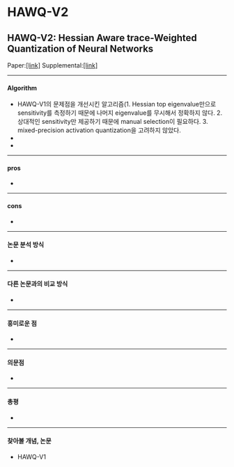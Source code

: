 # HAWQ-V2
## HAWQ-V2: Hessian Aware trace-Weighted Quantization of Neural Networks
Paper:[[link]](https://proceedings.neurips.cc/paper/2020/file/d77c703536718b95308130ff2e5cf9ee-Paper.pdf)
Supplemental:[[link]](https://proceedings.neurips.cc/paper/2020/file/d77c703536718b95308130ff2e5cf9ee-Supplemental.pdf)


- - -
#### Algorithm
- HAWQ-V1의 문제점을 개선시킨 알고리즘(1. Hessian top eigenvalue만으로 sensitivity를 측정하기 때문에 나머지 eigenvalue를 무시해서 정확하지 않다. 2. 상대적인 sensitivity만 제공하기 때문에 manual selection이 필요하다. 3. mixed-precision activation quantization을 고려하지 않았다.
- 
- 
- - -
#### pros
- 
- - -
#### cons
- 
- - -
#### 논문 분석 방식
- 
- - -
#### 다른 논문과의 비교 방식
- 
- - -
#### 흥미로운 점
-
- - -
#### 의문점
- 
- - -
#### 총평
- 
- - -
#### 찾아볼 개념, 논문
- HAWQ-V1  

